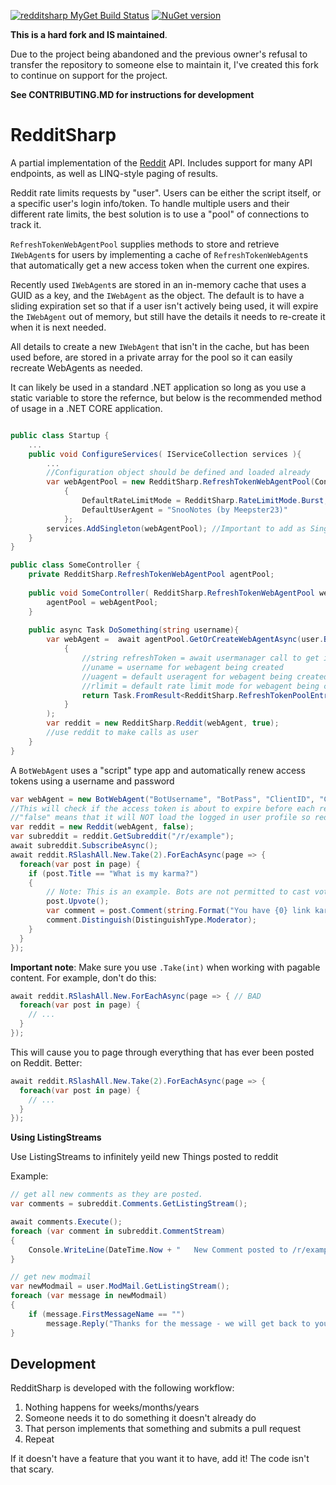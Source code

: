 [![redditsharp MyGet Build Status](https://www.myget.org/BuildSource/Badge/redditsharp?identifier=038d3763-6401-4c84-b579-f5134e1c8efd)](https://www.myget.org/) [![NuGet version](https://badge.fury.io/nu/redditsharp.svg)](https://badge.fury.io/nu/redditsharp)

**This is a hard fork and IS maintained**.

Due to the project being abandoned and the previous owner's refusal to transfer the repository to someone else to maintain it, I've created this fork to continue on support for the project.

**See CONTRIBUTING.MD for instructions for development**

# RedditSharp

A partial implementation of the [Reddit](http://reddit.com) API. Includes support for many API endpoints, as well as
LINQ-style paging of results.

Reddit rate limits requests by "user". Users can be either the script itself, or a specific user's login info/token. To handle multiple users and their different rate limits, the best solution is to use a "pool" of connections to track it.

`RefreshTokenWebAgentPool` supplies methods to store and retrieve `IWebAgent`s for users by implementing a cache of `RefreshTokenWebAgent`s that automatically get a new access token when the current one expires.

Recently used `IWebAgent`s are stored in an in-memory cache that uses a GUID as a key, and the `IWebAgent` as the object. The default is to have a sliding expiration set so that if a user isn't actively being used, it will expire the `IWebAgent` out of memory, but still have the details it needs to re-create it when it is next needed.

All details to create a new `IWebAgent` that isn't in the cache, but has been used before, are stored in a private array for the pool so it can easily recreate WebAgents as needed.

It can likely be used in a standard .NET application so long as you use a static variable to store the refernce, but below is the recommended method of usage in a .NET CORE application.

```csharp

public class Startup {
	...
	public void ConfigureServices( IServiceCollection services ){
		...
		//Configuration object should be defined and loaded already
		var webAgentPool = new RedditSharp.RefreshTokenWebAgentPool(Configuration["RedditClientID"], Configuration["RedditClientSecret"], Configuration["RedditRedirectURI"])
            {
                DefaultRateLimitMode = RedditSharp.RateLimitMode.Burst,
                DefaultUserAgent = "SnooNotes (by Meepster23)"
            };
		services.AddSingleton(webAgentPool); //Important to add as Singleton so multiple instances aren't created
	}
}

public class SomeController {
	private RedditSharp.RefreshTokenWebAgentPool agentPool;
	
	public void SomeController( RedditSharp.RefreshTokenWebAgentPool webAgentPool){
		agentPool = webAgentPool;
	}
	
	public async Task DoSomething(string username){
		var webAgent =  await agentPool.GetOrCreateWebAgentAsync(user.BannedBy, (uname, uagent, rlimit) =>
            {
				//string refreshToken = await usermanager call to get identity and retrieve refresh token;
				//uname = username for webagent being created
				//uagent = default useragent for webagent being created
				//rlimit = default rate limit mode for webagent being created
				return Task.FromResult<RedditSharp.RefreshTokenPoolEntry>(new RedditSharp.RefreshTokenPoolEntry(uname, refreshToken, rlimit, uagent));
            }
		);
		var reddit = new RedditSharp.Reddit(webAgent, true);
		//use reddit to make calls as user
	}
}
```

A `BotWebAgent` uses a "script" type app and automatically renew access tokens using a username and password

```csharp
var webAgent = new BotWebAgent("BotUsername", "BotPass", "ClientID", "ClientSecret", "RedirectUri");
//This will check if the access token is about to expire before each request and automatically request a new one for you
//"false" means that it will NOT load the logged in user profile so reddit.User will be null
var reddit = new Reddit(webAgent, false);
var subreddit = reddit.GetSubreddit("/r/example");
await subreddit.SubscribeAsync();
await reddit.RSlashAll.New.Take(2).ForEachAsync(page => {
  foreach(var post in page) {
    if (post.Title == "What is my karma?")
    {
        // Note: This is an example. Bots are not permitted to cast votes automatically.
        post.Upvote();
        var comment = post.Comment(string.Format("You have {0} link karma!", post.Author.LinkKarma));
        comment.Distinguish(DistinguishType.Moderator);
    }
  }
});
```

**Important note**: Make sure you use `.Take(int)` when working with pagable content. For example, don't do this:

```csharp
await reddit.RSlashAll.New.ForEachAsync(page => { // BAD
  foreach(var post in page) {
    // ...
  }
});
```

This will cause you to page through everything that has ever been posted on Reddit. Better:

```csharp
await reddit.RSlashAll.New.Take(2).ForEachAsync(page => {
  foreach(var post in page) {
    // ...
  }
});
```


**Using ListingStreams**

Use ListingStreams to infinitely yeild new Things posted to reddit

Example:

```csharp
// get all new comments as they are posted.
var comments = subreddit.Comments.GetListingStream();

await comments.Execute();
foreach (var comment in subreddit.CommentStream)
{
    Console.WriteLine(DateTime.Now + "   New Comment posted to /r/example: " + comment.ShortLink);
}
```

```csharp
// get new modmail
var newModmail = user.ModMail.GetListingStream();
foreach (var message in newModmail)
{
    if (message.FirstMessageName == "")
        message.Reply("Thanks for the message - we will get back to you soon.");
}
```

## Development

RedditSharp is developed with the following workflow:

1. Nothing happens for weeks/months/years
2. Someone needs it to do something it doesn't already do
3. That person implements that something and submits a pull request
4. Repeat

If it doesn't have a feature that you want it to have, add it! The code isn't that scary.